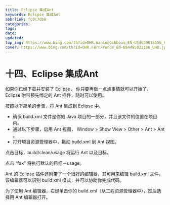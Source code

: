```yaml
---
title: Eclipse 集成Ant
keywords: Eclipse 集成Ant
abbrlink: fc0c7db8
categories: 
tags: 
date: 
updated: 
top_img: https://www.bing.com/th?id=OHR.WaningGibbous_EN-US4639615556_UHD.jpg
cover: https://www.bing.com/th?id=OHR.FernFronds_EN-US4495822186_UHD.jpg
---
```

# 十四、Eclipse 集成Ant

如果你已经下载并安装了 Eclipse， 你只要再做一点点事情就可以开始了。Eclipse 附带预先绑定的 Ant 插件，随时可以使用。

按照以下简单的步骤，将 Ant 集成到 Eclipse 中。

- 确保 build.xml 文件是你的 Java 项目的一部分，并且该文件的位置在项目内。
- 通过以下步骤，启用 Ant 视图， Window > Show View > Other > Ant > Ant 。
- 打开项目资源管理器中，拖动 build.xml 到 Ant 视图。

点击目标，build/clean/usage 将运行 Ant 以及目标。

点击 “fax” 将执行默认的目标－usage。

Ant 的 Eclipse 插件还附带了一个很好的编辑器，其可用来编辑 build.xml 文件。该编辑器可以识别 build.xml 模式，并可以协助你完成代码。

为了使用 Ant 编辑器，右键单击你的 build.xml（从工程资源管理器中），然后选择用 Ant 编辑器打开。